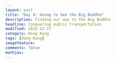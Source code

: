 ```yaml
---
layout: post
title: "Day 4: Going to See the Big Buddha"					
description: Finding our way to the Big Buddha
headline: Conquering public transportation
modified: 2015-12-27	
category: Hong Kong
tags: [Hong Kong]
imagefeature:
comments: false
mathjax:
---
```


